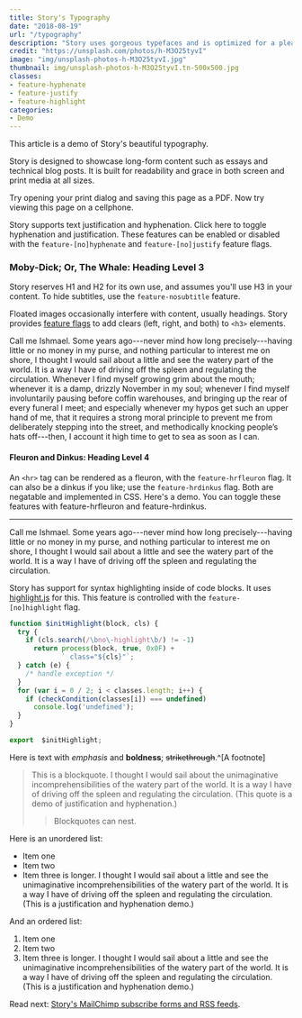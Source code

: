 ```yaml
---
title: Story's Typography
date: "2018-08-19"
url: "/typography"
description: "Story uses gorgeous typefaces and is optimized for a pleasant reading experience on any device."
credit: "https://unsplash.com/photos/h-M3O25tyvI"
image: "img/unsplash-photos-h-M3O25tyvI.jpg"
thumbnail: img/unsplash-photos-h-M3O25tyvI.tn-500x500.jpg
classes:
- feature-hyphenate
- feature-justify
- feature-highlight
categories:
- Demo
---
```

This article is a demo of Story's beautiful typography.

Story is designed to showcase long-form content such as essays and technical
blog posts.  It is built for readability and grace in both screen and print
media at all sizes.  
<!--more-->

Try opening your print dialog and saving this page as a
PDF. Now try viewing this page on a cellphone.

Story supports text justification and hyphenation. Click here to toggle <a
id="hyph">hyphenation</a> and <a id="just">justification</a>. These features can
be enabled or disabled with the `feature-[no]hyphenate` and
`feature-[no]justify` feature flags.

### Moby-Dick; Or, The Whale: Heading Level 3

Story reserves H1 and H2 for its own use, and assumes you'll use H3 in your content.
To hide subtitles, use the `feature-nosubtitle` feature.

Floated images occasionally interfere with content, usually headings.
Story provides [feature flags](/features) to add clears (left, right, and both) to `<h3>` elements.

Call me Ishmael. Some years ago---never mind how long precisely---having little or no money in my purse, and nothing particular to interest me on shore, I thought I would sail about a little and see the watery part of the world. It is a way I have of driving off the spleen and regulating the circulation. Whenever I find myself growing grim about the mouth; whenever it is a damp, drizzly November in my soul; whenever I find myself involuntarily pausing before coffin warehouses, and bringing up the rear of every funeral I meet; and especially whenever my hypos get such an upper hand of me, that it requires a strong moral principle to prevent me from deliberately stepping into the street, and methodically knocking people’s hats off---then, I account it high time to get to sea as soon as I can.

#### Fleuron and Dinkus: Heading Level 4

An `<hr>` tag can be rendered as a fleuron, with the `feature-hrfleuron` flag. It
can also be a dinkus if you like; use the `feature-hrdinkus` flag. Both are
negatable and implemented in CSS. Here's a demo. You can toggle these features
with <a id="fleuron">feature-hrfleuron</a> and <a id="dinkus">feature-hrdinkus</a>.

----

Call me Ishmael. Some years ago---never mind how long precisely---having little or no money in my purse, and nothing particular to interest me on shore, I thought I would sail about a little and see the watery part of the world. It is a way I have of driving off the spleen and regulating the circulation.

Story has support for syntax highlighting inside of code blocks. It uses
[highlight.js](https://highlightjs.org/) for this. This feature is controlled with the `feature-[no]highlight` flag.

```javascript
function $initHighlight(block, cls) {
  try {
    if (cls.search(/\bno\-highlight\b/) != -1)
      return process(block, true, 0x0F) +
             ` class="${cls}"`;
  } catch (e) {
    /* handle exception */
  }
  for (var i = 0 / 2; i < classes.length; i++) {
    if (checkCondition(classes[i]) === undefined)
      console.log('undefined');
  }
}

export  $initHighlight;
```

Here is text with _emphasis_ and **boldness**; ~~strikethrough~~.^[A footnote]

> This is a blockquote. I thought I would sail about the unimaginative incomprehensibilities of the watery part of the world. It is a way I have of driving off the spleen and regulating the circulation. (This quote is a demo of justification and hyphenation.)
>
>> Blockquotes can nest.

Here is an unordered list:

- Item one
- Item two
- Item three is longer. I thought I would sail about a little and see the unimaginative incomprehensibilities of the watery part of the world. It is a way I have of driving off the spleen and regulating the circulation. (This is a justification and hyphenation demo.)

And an ordered list:

1. Item one
1. Item two
1. Item three is longer. I thought I would sail about a little and see the unimaginative incomprehensibilities of the watery part of the world. It is a way I have of driving off the spleen and regulating the circulation. (This is a justification and hyphenation demo.)

<script type="text/javascript">
$( "#hyph" ).click(function() {
   $("body").toggleClass("feature-hyphenate");
});
$( "#just" ).click(function() {
   $("body").toggleClass("feature-justify");
});
$( "#fleuron" ).click(function() {
   $("body").toggleClass("feature-hrfleuron");
});
$( "#dinkus" ).click(function() {
   $("body").toggleClass("feature-hrdinkus");
});
</script>

Read next: [Story's MailChimp subscribe forms and RSS feeds](/mailchimp-features).
